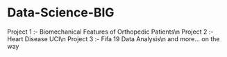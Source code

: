 # Data-Science-BIG
Project 1 :- Biomechanical Features of Orthopedic Patients\n
Project 2 :- Heart Disease UCI\n
Project 3 :- Fifa 19 Data Analysis\n
and more... on the way


